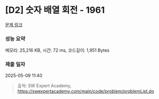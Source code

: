 # [D2] 숫자 배열 회전 - 1961 

[문제 링크](https://swexpertacademy.com/main/code/problem/problemDetail.do?contestProbId=AV5Pq-OKAVYDFAUq) 

### 성능 요약

메모리: 25,216 KB, 시간: 72 ms, 코드길이: 1,951 Bytes

### 제출 일자

2025-05-09 11:40



> 출처: SW Expert Academy, https://swexpertacademy.com/main/code/problem/problemList.do